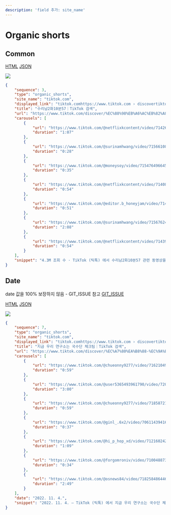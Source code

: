 ```yaml
---
description: 'field 추가: site_name'
---
```


# Organic shorts


## Common

[HTML](https://ascentkorea-docs.github.io/mobile/features/organic\_shorts/sample.html) [JSON](https://ascentkorea-docs.github.io/mobile/features/organic\_shorts/sample.json)

![](../../.gitbook/assets/organic\_shorts2.png)

```json
{
    "sequence": 3,
    "type": "organic_shorts",
    "site_name": "tiktok.com",
    "displayed_link": "tiktok.comhttps://www.tiktok.com › discovertiktok.com",
    "title": "수리남2화10분57｜TikTok 검색",
    "url": "https://www.tiktok.com/discover/%EC%88%98%EB%A6%AC%EB%82%A82%ED%99%9410%EB%B6%8457?lang=ko-KR",
    "carousels": [
        {
            "url": "https://www.tiktok.com/@netflixkcontent/video/7142668379910933761",
            "duration": "1:07"
        },
        {
            "url": "https://www.tiktok.com/@surinamhwang/video/7156610865381346562",
            "duration": "0:28"
        },
        {
            "url": "https://www.tiktok.com/@moneysoy/video/7154764966459985153",
            "duration": "0:35"
        },
        {
            "url": "https://www.tiktok.com/@netflixkcontent/video/7140889232301739265",
            "duration": "0:54"
        },
        {
            "url": "https://www.tiktok.com/@editor.b_honeyjam/video/7145739882894331137",
            "duration": "0:51"
        },
        {
            "url": "https://www.tiktok.com/@surinamhwang/video/7156762407543622913",
            "duration": "2:08"
        },
        {
            "url": "https://www.tiktok.com/@netflixkcontent/video/7143907856985640194",
            "duration": "0:54"
        }
    ],
    "snippet": "4.3M 조회 수 · TikTok (틱톡) 에서 수리남2화10분57 관련 동영상을 찾아보세요."
}
```

## Date

date 값을 100% 보장하지 않음 - GIT_ISSUE 참고
[GIT_ISSUE](https://github.com/ascentkorea/mongttang_google_parser/issues/251)

[HTML](https://ascentkorea-docs.github.io/mobile/features/organic\_shorts/sample2.html) [JSON](https://ascentkorea-docs.github.io/mobile/features/organic\_shorts/sample2.json)

![](../../.gitbook/assets/organic\_shorts.png)

```json
{
    "sequence": 7,
    "type": "organic_shorts",
    "site_name": "tiktok.com",
    "displayed_link": "tiktok.comhttps://www.tiktok.com › discovertiktok.com",
    "title": "지금 우리 연구소는 국수단 체크팀｜TikTok 검색",
    "url": "https://www.tiktok.com/discover/%EC%A7%80%EA%B8%88-%EC%9A%B0%EB%A6%AC-%EC%97%B0%EA%B5%AC%EC%86%8C%EB%8A%94-%EA%B5%AD%EC%88%98%EB%8B%A8-%EC%B2%B4%ED%81%AC%ED%8C%80",
    "carousels": [
        {
            "url": "https://www.tiktok.com/@chueonny9277/video/7162104971066903810",
            "duration": "0:59"
        },
        {
            "url": "https://www.tiktok.com/@user5365493961790/video/7209107633402400002",
            "duration": "3:00"
        },
        {
            "url": "https://www.tiktok.com/@chueonny9277/video/7185872181820132610",
            "duration": "0:59"
        },
        {
            "url": "https://www.tiktok.com/@ginl_.6x2/video/7061143941692804354",
            "duration": "0:37"
        },
        {
            "url": "https://www.tiktok.com/@hi_p_hop_xd/video/7121602427748437249",
            "duration": "1:09"
        },
        {
            "url": "https://www.tiktok.com/@forgomroniv/video/7100488732238826779",
            "duration": "0:34"
        },
        {
            "url": "https://www.tiktok.com/@osnews84/video/7182584864464473346",
            "duration": "2:49"
        }
    ],
    "date": "2022. 11. 4.",
    "snippet": "2022. 11. 4. — TikTok (틱톡) 에서 지금 우리 연구소는 국수단 체크팀 관련 동영상을 찾아보세요."
}
```
